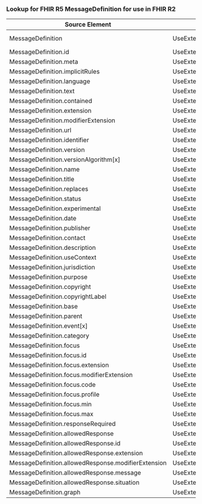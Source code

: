 ### Lookup for FHIR R5 MessageDefinition for use in FHIR R2

| Source Element | Usage | Target |
| -------------- | ----- | ------ |
| MessageDefinition | UseExtension | http://hl7.org/fhir/5.0/StructureDefinition/extension-MessageDefinition |
| MessageDefinition.id | UseExtensionFromAncestor | - |
| MessageDefinition.meta | UseExtensionFromAncestor | - |
| MessageDefinition.implicitRules | UseExtensionFromAncestor | - |
| MessageDefinition.language | UseExtensionFromAncestor | - |
| MessageDefinition.text | UseExtensionFromAncestor | - |
| MessageDefinition.contained | UseExtensionFromAncestor | - |
| MessageDefinition.extension | UseExtensionFromAncestor | - |
| MessageDefinition.modifierExtension | UseExtensionFromAncestor | - |
| MessageDefinition.url | UseExtensionFromAncestor | - |
| MessageDefinition.identifier | UseExtensionFromAncestor | - |
| MessageDefinition.version | UseExtensionFromAncestor | - |
| MessageDefinition.versionAlgorithm[x] | UseExtensionFromAncestor | - |
| MessageDefinition.name | UseExtensionFromAncestor | - |
| MessageDefinition.title | UseExtensionFromAncestor | - |
| MessageDefinition.replaces | UseExtensionFromAncestor | - |
| MessageDefinition.status | UseExtensionFromAncestor | - |
| MessageDefinition.experimental | UseExtensionFromAncestor | - |
| MessageDefinition.date | UseExtensionFromAncestor | - |
| MessageDefinition.publisher | UseExtensionFromAncestor | - |
| MessageDefinition.contact | UseExtensionFromAncestor | - |
| MessageDefinition.description | UseExtensionFromAncestor | - |
| MessageDefinition.useContext | UseExtensionFromAncestor | - |
| MessageDefinition.jurisdiction | UseExtensionFromAncestor | - |
| MessageDefinition.purpose | UseExtensionFromAncestor | - |
| MessageDefinition.copyright | UseExtensionFromAncestor | - |
| MessageDefinition.copyrightLabel | UseExtensionFromAncestor | - |
| MessageDefinition.base | UseExtensionFromAncestor | - |
| MessageDefinition.parent | UseExtensionFromAncestor | - |
| MessageDefinition.event[x] | UseExtensionFromAncestor | - |
| MessageDefinition.category | UseExtensionFromAncestor | - |
| MessageDefinition.focus | UseExtensionFromAncestor | - |
| MessageDefinition.focus.id | UseExtensionFromAncestor | - |
| MessageDefinition.focus.extension | UseExtensionFromAncestor | - |
| MessageDefinition.focus.modifierExtension | UseExtensionFromAncestor | - |
| MessageDefinition.focus.code | UseExtensionFromAncestor | - |
| MessageDefinition.focus.profile | UseExtensionFromAncestor | - |
| MessageDefinition.focus.min | UseExtensionFromAncestor | - |
| MessageDefinition.focus.max | UseExtensionFromAncestor | - |
| MessageDefinition.responseRequired | UseExtensionFromAncestor | - |
| MessageDefinition.allowedResponse | UseExtensionFromAncestor | - |
| MessageDefinition.allowedResponse.id | UseExtensionFromAncestor | - |
| MessageDefinition.allowedResponse.extension | UseExtensionFromAncestor | - |
| MessageDefinition.allowedResponse.modifierExtension | UseExtensionFromAncestor | - |
| MessageDefinition.allowedResponse.message | UseExtensionFromAncestor | - |
| MessageDefinition.allowedResponse.situation | UseExtensionFromAncestor | - |
| MessageDefinition.graph | UseExtensionFromAncestor | - |
